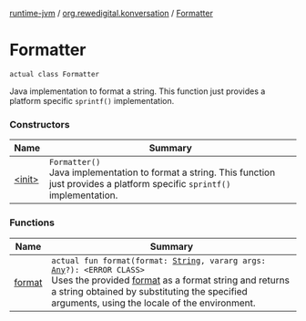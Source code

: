 [runtime-jvm](../../index.md) / [org.rewedigital.konversation](../index.md) / [Formatter](./index.md)

# Formatter

`actual class Formatter`

Java implementation to format a string. This function just provides a platform specific `sprintf()` implementation.

### Constructors

| Name | Summary |
|---|---|
| [&lt;init&gt;](-init-.md) | `Formatter()`<br>Java implementation to format a string. This function just provides a platform specific `sprintf()` implementation. |

### Functions

| Name | Summary |
|---|---|
| [format](format.md) | `actual fun format(format: `[`String`](https://kotlinlang.org/api/latest/jvm/stdlib/kotlin/-string/index.html)`, vararg args: `[`Any`](https://kotlinlang.org/api/latest/jvm/stdlib/kotlin/-any/index.html)`?): <ERROR CLASS>`<br>Uses the provided [format](https://github.com/rewe-digital-incubator/konversation/blob/master/docs/shared/org.rewedigital.konversation/-formatter/format/format.md) as a format string and returns a string obtained by substituting the specified arguments, using the locale of the environment. |
